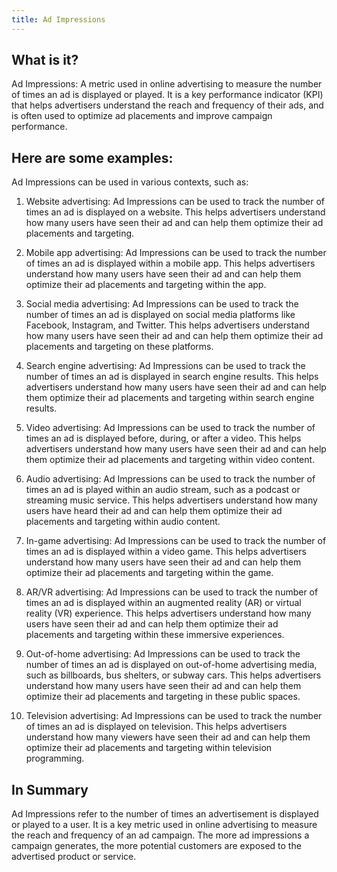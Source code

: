 ```yaml
---
title: Ad Impressions
---
```




## What is it?

Ad Impressions: A metric used in online advertising to measure the number of times an ad is displayed or played. It is a key performance indicator (KPI) that helps advertisers understand the reach and frequency of their ads, and is often used to optimize ad placements and improve campaign performance.

## Here are some examples:

Ad Impressions can be used in various contexts, such as:

1. Website advertising: Ad Impressions can be used to track the number of times an ad is displayed on a website. This helps advertisers understand how many users have seen their ad and can help them optimize their ad placements and targeting.

2. Mobile app advertising: Ad Impressions can be used to track the number of times an ad is displayed within a mobile app. This helps advertisers understand how many users have seen their ad and can help them optimize their ad placements and targeting within the app.

3. Social media advertising: Ad Impressions can be used to track the number of times an ad is displayed on social media platforms like Facebook, Instagram, and Twitter. This helps advertisers understand how many users have seen their ad and can help them optimize their ad placements and targeting on these platforms.

4. Search engine advertising: Ad Impressions can be used to track the number of times an ad is displayed in search engine results. This helps advertisers understand how many users have seen their ad and can help them optimize their ad placements and targeting within search engine results.

5. Video advertising: Ad Impressions can be used to track the number of times an ad is displayed before, during, or after a video. This helps advertisers understand how many users have seen their ad and can help them optimize their ad placements and targeting within video content.

6. Audio advertising: Ad Impressions can be used to track the number of times an ad is played within an audio stream, such as a podcast or streaming music service. This helps advertisers understand how many users have heard their ad and can help them optimize their ad placements and targeting within audio content.

7. In-game advertising: Ad Impressions can be used to track the number of times an ad is displayed within a video game. This helps advertisers understand how many users have seen their ad and can help them optimize their ad placements and targeting within the game.

8. AR/VR advertising: Ad Impressions can be used to track the number of times an ad is displayed within an augmented reality (AR) or virtual reality (VR) experience. This helps advertisers understand how many users have seen their ad and can help them optimize their ad placements and targeting within these immersive experiences.

9. Out-of-home advertising: Ad Impressions can be used to track the number of times an ad is displayed on out-of-home advertising media, such as billboards, bus shelters, or subway cars. This helps advertisers understand how many users have seen their ad and can help them optimize their ad placements and targeting in these public spaces.

10. Television advertising: Ad Impressions can be used to track the number of times an ad is displayed on television. This helps advertisers understand how many viewers have seen their ad and can help them optimize their ad placements and targeting within television programming.

## In Summary

Ad Impressions refer to the number of times an advertisement is displayed or played to a user. It is a key metric used in online advertising to measure the reach and frequency of an ad campaign. The more ad impressions a campaign generates, the more potential customers are exposed to the advertised product or service.
